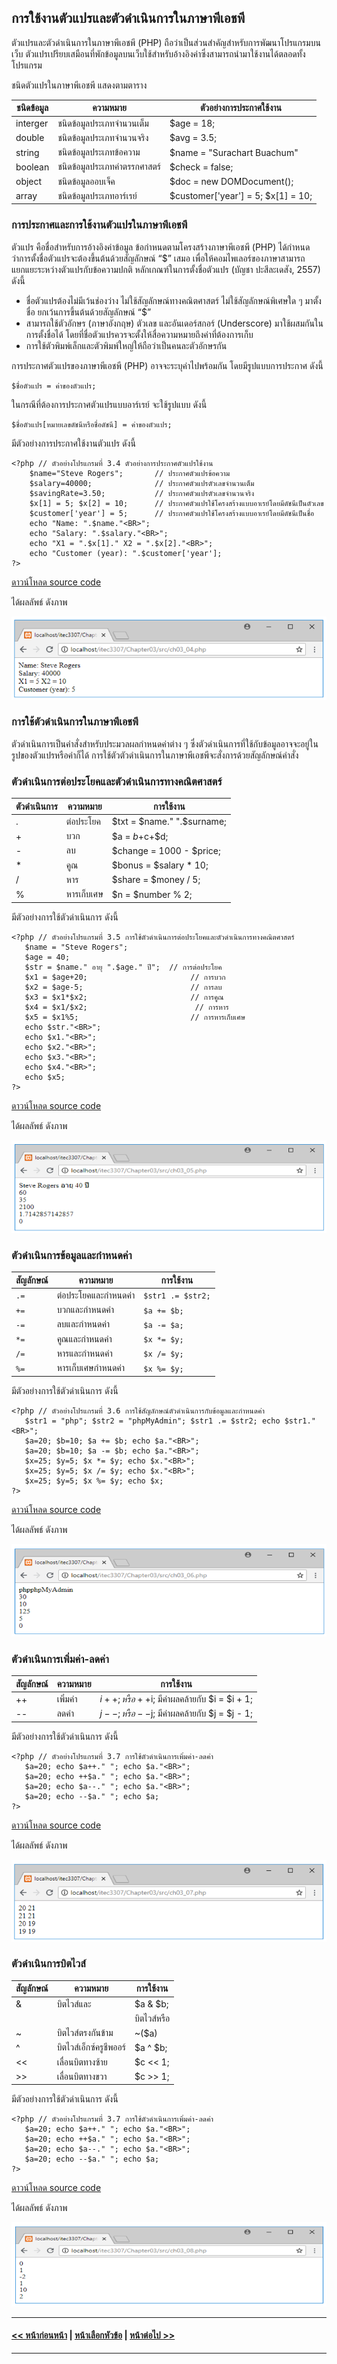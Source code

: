 ## การใช้งานตัวแปรและตัวดำเนินการในภาษาพีเอชพี
ตัวแปรและตัวดำเนินการในภาษาพีเอชพี (PHP) ถือว่าเป็นส่วนสำคัญสำหรับการพัฒนาโปรแกรมบนเว็บ ตัวแปรเปรียบเสมือนที่พักข้อมูลบนเว็บใช้สำหรับอ้างอิงค่าซึ่งสามารถนำมาใช้งานได้ตลอดทั้งโปรแกรม

ชนิดตัวแปรในภาษาพีเอชพี แสดงตามตาราง

| ชนิดข้อมูล |	ความหมาย |	ตัวอย่างการประกาศใช้งาน |
| --- | --- | --- |
| interger |	ชนิดข้อมูลประเภทจำนวนเต็ม |	$age = 18; |
| double |	ชนิดข้อมูลประเภทจำนวนจริง |	$avg = 3.5; |
| string |	ชนิดข้อมูลประเภทข้อความ |	$name = "Surachart Buachum" |
| boolean |	ชนิดข้อมูลประเภทค่าตรรกศาสตร์ |	$check = false; |
| object |	ชนิดข้อมูลออบเจ็ค |	$doc = new DOMDocument(); |
| array |	ชนิดข้อมูลประเภทอาร์เรย์ |	$customer['year'] = 5; $x[1] = 10; |

### การประกาศและการใช้งานตัวแปรในภาษาพีเอชพี

ตัวแปร คือชื่อสำหรับการอ้างอิงค่าข้อมูล ข้อกำหนดตามโครงสร้างภาษาพีเอชพี (PHP) ได้กำหนดว่าการตั้งชื่อตัวแปรจะต้องขึ้นต้นด้วยสัญลักษณ์ “$” เสมอ เพื่อให้คอมไพเลอร์ของภาษาสามารถแยกแยะระหว่างตัวแปรกับข้อความปกติ หลักเกณฑ์ในการตั้งชื่อตัวแปร (บัญชา ปะสีละเดสัง, 2557) ดังนี้
* ชื่อตัวแปรต้องไม่มีเว้นช่องว่าง ไม่ใช้สัญลักษณ์ทางคณิตศาสตร์ ไม่ใช้สัญลักษณ์พิเศษใด ๆ มาตั้งชื่อ ยกเว้นการขึ้นต้นด้วยสัญลักษณ์ “$”
* สามารถใช้ตัวอักษร (ภาษาอังกฤษ) ตัวเลข และอันเดอร์สกอร์ (Underscore) มาใช้ผสมกันในการตั้งชื่อได้ โดยที่ชื่อตัวแปรควรจะตั้งให้สื่อความหมายถึงค่าที่ต้องการเก็บ
* การใช้ตัวพิมพ์เล็กและตัวพิมพ์ใหญ่ให้ถือว่าเป็นคนละตัวอักษรกัน 

การประกาศตัวแปรของภาษาพีเอชพี (PHP) อาจจะระบุค่าไปพร้อมกัน โดยมีรูปแบบการประกาศ ดังนี้

```
$ชื่อตัวแปร = ค่าของตัวแปร;
```

ในกรณีที่ต้องการประกาศตัวแปรแบบอาร์เรย์ จะใช้รูปแบบ ดังนี้

```
$ชื่อตัวแปร[หมายเลขดัชนีหรือชื่อดัชนี] = ค่าของตัวแปร;
```

มีตัวอย่างการประกาศใช้งานตัวแปร ดังนี้

```
<?php // ตัวอย่างโปรแกรมที่ 3.4 ตัวอย่างการประกาศตัวแปรใช้งาน
    $name="Steve Rogers";       // ประกาศตัวแปรข้อความ
    $salary=40000;              // ประกาศตัวแปรตัวเลขจำนวนเต็ม
    $savingRate=3.50;           // ประกาศตัวแปรตัวเลขจำนวนจริง
    $x[1] = 5; $x[2] = 10;      // ประกาศตัวแปรใช้โครงสร้างแบบอาเรย์โดยมีดัชนีเป็นตัวเลข
    $customer['year'] = 5;      // ประกาศตัวแปรใช้โครงสร้างแบบอาเรย์โดยมีดัชนีเป็นชื่อ
    echo "Name: ".$name."<BR>";
    echo "Salary: ".$salary."<BR>";
    echo "X1 = ".$x[1]." X2 = ".$x[2]."<BR>";
    echo "Customer (year): ".$customer['year'];
?>
```

[ดาวน์โหลด source code](src/ch03_04.php)


ได้ผลลัพธ์ ดังภาพ

<img src=img/0305.png>

### การใช้ตัวดำเนินการในภาษาพีเอชพี
ตัวดำเนินการเป็นคำสั่งสำหรับประมวลผลกำหนดค่าต่าง ๆ ซึ่งตัวดำเนินการที่ใช้กับข้อมูลอาจจะอยู่ในรูปของตัวแปรหรือค่าก็ได้ การใช้ตัวตัวดำเนินการในภาษาพีเอชพีจะสั่งการด้วยสัญลักษณ์คำสั่ง

### ตัวดำเนินการต่อประโยคและตัวดำเนินการทางคณิตศาสตร์

| ตัวดำเนินการ |	ความหมาย |	การใช้งาน |
| --- | --- | --- |
| . |	ต่อประโยค |	$txt = $name." ".$surname; |
| + |	บวก |	$a = $b+$c+$d; |
| - |	ลบ |	$change = 1000 - $price; |
| * |	คูณ |	$bonus = $salary * 10; |
| / |	หาร |	$share = $money / 5; |
| % |	หารเก็บเศษ |	$n = $number % 2; |


มีตัวอย่างการใช้ตัวดำเนินการ ดังนี้

```
<?php // ตัวอย่างโปรแกรมที่ 3.5 การใช้ตัวดำเนินการต่อประโยคและตัวดำเนินการทางคณิตศาสตร์
   $name = "Steve Rogers";   
   $age = 40;
   $str = $name." อายุ ".$age." ปี";  // การต่อประโยค
   $x1 = $age+20;                       // การบวก
   $x2 = $age-5;                        // การลบ
   $x3 = $x1*$x2;                       // การคูณ
   $x4 = $x1/$x2;                        // การหาร
   $x5 = $x1%5;                         // การหารเก็บเศษ
   echo $str."<BR>";
   echo $x1."<BR>";
   echo $x2."<BR>";
   echo $x3."<BR>";
   echo $x4."<BR>";
   echo $x5;
?>
```

[ดาวน์โหลด source code](src/ch03_05.php)

ได้ผลลัพธ์ ดังภาพ

<img src=img/0306.png>

### ตัวดำเนินการข้อมูลและกำหนดค่า

| สัญลักษณ์ |	ความหมาย |	การใช้งาน |
| --- | --- | --- |
| ```.=``` |	ต่อประโยคและกำหนดค่า |	```$str1 .= $str2;``` |
| ```+=``` |	บวกและกำหนดค่า |	```$a += $b;``` |
| ```-=``` |	ลบและกำหนดค่า |	```$a -= $a;``` |
| ```*=``` |	คูณและกำหนดค่า |	```$x *= $y;``` |
| ```/=``` |	หารและกำหนดค่า |	```$x /= $y;``` |
| ```%=``` |	หารเก็บเศษกำหนดค่า |	```$x %= $y;``` |

มีตัวอย่างการใช้ตัวดำเนินการ ดังนี้

```
<?php // ตัวอย่างโปรแกรมที่ 3.6 การใช้สัญลักษณ์ตัวดำเนินการกับข้อมูลและกำหนดค่า
   $str1 = "php"; $str2 = "phpMyAdmin"; $str1 .= $str2; echo $str1."<BR>";
   $a=20; $b=10; $a += $b; echo $a."<BR>";
   $a=20; $b=10; $a -= $b; echo $a."<BR>";
   $x=25; $y=5; $x *= $y; echo $x."<BR>";
   $x=25; $y=5; $x /= $y; echo $x."<BR>";
   $x=25; $y=5; $x %= $y; echo $x;
?>
```

[ดาวน์โหลด source code](src/ch03_06.php)

ได้ผลลัพธ์ ดังภาพ

<img src=img/0307.png>

### ตัวดำเนินการเพิ่มค่า-ลดค่า

| สัญลักษณ์ |	ความหมาย |	การใช้งาน |
| --- | --- | --- |
| ++ |	เพิ่มค่า |	$i++; หรือ ++$i; มีค่าผลคล้ายกับ $i = $i + 1; |
| -- |	ลดค่า |	$j--; หรือ --$j; มีค่าผลคล้ายกับ $j = $j - 1; |

มีตัวอย่างการใช้ตัวดำเนินการ ดังนี้

```
<?php // ตัวอย่างโปรแกรมที่ 3.7 การใช้ตัวดำเนินการเพิ่มค่า-ลดค่า
   $a=20; echo $a++." "; echo $a."<BR>";
   $a=20; echo ++$a." "; echo $a."<BR>";
   $a=20; echo $a--." "; echo $a."<BR>";
   $a=20; echo --$a." "; echo $a;
?>
```

[ดาวน์โหลด source code](src/ch03_07.php)

ได้ผลลัพธ์ ดังภาพ

<img src=img/0308.png>


### ตัวดำเนินการบิตไวส์

| สัญลักษณ์ |	ความหมาย |	การใช้งาน |
| --- | --- | --- |
| & |	บิตไวส์และ |	$a & $b; |
| | |	บิตไวส์หรือ |	$a I $b; |
| ~ |	บิตไวส์ตรงกันข้าม |	~($a) |
| ^ |	บิตไวส์เอ็กซ์ครูชีพออร์ |	$a ^ $b; |
| << |	เลื่อนบิตทางซ้าย |	$c << 1; |
| >> |	เลื่อนบิตทางขวา |	$c >> 1; |

มีตัวอย่างการใช้ตัวดำเนินการ ดังนี้

```
<?php // ตัวอย่างโปรแกรมที่ 3.7 การใช้ตัวดำเนินการเพิ่มค่า-ลดค่า
   $a=20; echo $a++." "; echo $a."<BR>";
   $a=20; echo ++$a." "; echo $a."<BR>";
   $a=20; echo $a--." "; echo $a."<BR>";
   $a=20; echo --$a." "; echo $a;
?>
```

[ดาวน์โหลด source code](src/ch03_08.php)

ได้ผลลัพธ์ ดังภาพ

<img src=img/0309.png>

---
#### [<< หน้าก่อนหน้า](0302.md) | [หน้าเลือกหัวข้อ](README.md) | [หน้าต่อไป >>](0304.md)
---
